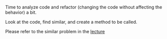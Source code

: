 Time to analyze code and refactor (changing the code without affecting the behavior) a bit.

Look at the code, find similar, and create a method to be called.

Please refer to the similar problem in the [lecture](course://week2_conditional_flows/lesson3_methods/task1/task.md)
